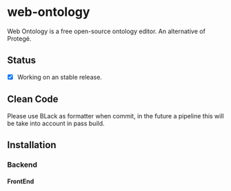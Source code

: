 # web-ontology

Web Ontology is a free open-source ontology editor. An alternative of Protegé.

## Status

- [x] Working on an stable release.

## Clean Code

Please use BLack as formatter when commit, in the future a pipeline this will be take into account in pass build.

## Installation

### Backend

#### FrontEnd
